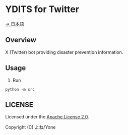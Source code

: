 # YDITS for Twitter

[→ 日本語](./README_JP.md)

## Overview

X (Twitter) bot providing disaster prevention information.

## Usage

1. Run

```
python -m src
```

## LICENSE

Licensed under the [Apache License 2.0](./LICENSE).

Copyright (C) よね/Yone
